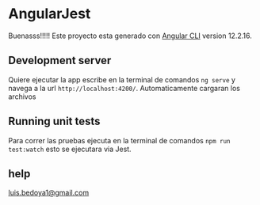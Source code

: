 # AngularJest

Buenasss!!!!!  Este proyecto esta generado con [Angular CLI](https://github.com/angular/angular-cli) version 12.2.16.

## Development server

Quiere ejecutar la app escribe en la terminal de comandos `ng serve` y navega a la url `http://localhost:4200/`. Automaticamente cargaran los archivos

## Running unit tests

Para correr las pruebas ejecuta en la terminal de comandos `npm run test:watch` esto se ejecutara via Jest.


## help

luis.bedoya1@gmail.com


